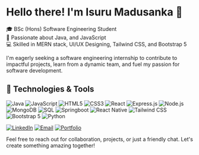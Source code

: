 # Hello there! I'm Isuru Madusanka 👋

🎓 BSc (Hons) Software Engineering Student  
🚀 Passionate about Java, and JavaScript  
💻 Skilled in MERN stack, UI/UX Designing, Tailwind CSS, and Bootstrap 5

I'm eagerly seeking a software engineering internship to contribute to impactful projects, learn from a dynamic team, and fuel my passion for software development.

## 🔧 Technologies & Tools

![Java](https://img.shields.io/badge/-Java-007396?style=flat-square&logo=java&logoColor=white)
![JavaScript](https://img.shields.io/badge/-JavaScript-F7DF1E?style=flat-square&logo=javascript&logoColor=black)
![HTML5](https://img.shields.io/badge/-HTML5-E34F26?style=flat-square&logo=html5&logoColor=white)
![CSS3](https://img.shields.io/badge/-CSS3-1572B6?style=flat-square&logo=css3&logoColor=white)
![React](https://img.shields.io/badge/-React-61DAFB?style=flat-square&logo=react&logoColor=black)
![Express.js](https://img.shields.io/badge/-Express.js-000000?style=flat-square&logo=express&logoColor=white)
![Node.js](https://img.shields.io/badge/-Node.js-339933?style=flat-square&logo=node.js&logoColor=white)
![MongoDB](https://img.shields.io/badge/-MongoDB-47A248?style=flat-square&logo=mongodb&logoColor=white)
![SQL](https://img.shields.io/badge/-SQL-4479A1?style=flat-square&logo=postgresql&logoColor=white)
![Springboot](https://img.shields.io/badge/-Springboot-6DB33F?style=flat-square&logo=spring&logoColor=white)
![React Native](https://img.shields.io/badge/-React%20Native-0088CC?style=flat-square&logo=react&logoColor=white)
![Tailwind CSS](https://img.shields.io/badge/-Tailwind%20CSS-38B2AC?style=flat-square&logo=tailwind-css&logoColor=white)
![Bootstrap 5](https://img.shields.io/badge/-Bootstrap%205-7952B3?style=flat-square&logo=bootstrap&logoColor=white)
![Python](https://img.shields.io/badge/-Python-3776AB?style=flat-square&logo=python&logoColor=white)

[![LinkedIn](https://img.icons8.com/fluent/48/000000/linkedin.png)](https://www.linkedin.com/in/isuru-madusanka-1b9210218/) [![Email](https://img.icons8.com/fluent/48/000000/email.png)](mailto:isurusanka98@gmail.com) [![Portfolio](https://img.icons8.com/fluent/48/000000/domain.png)](https://isurumadusanka.vercel.app/)

Feel free to reach out for collaboration, projects, or just a friendly chat. Let's create something amazing together!
